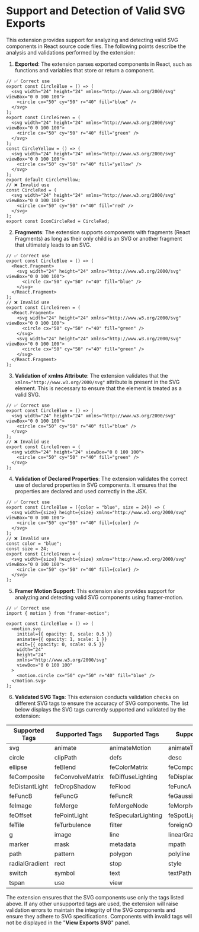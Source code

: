 # Support and Detection of Valid SVG Exports

This extension provides support for analyzing and detecting valid SVG components in React source code files. The following points describe the analysis and validations performed by the extension:

1. **Exported**: The extension parses exported components in React, such as functions and variables that store or return a component.

```JSX
// ✅ Correct use
export const CircleBlue = () => (
  <svg width="24" height="24" xmlns="http://www.w3.org/2000/svg" viewBox="0 0 100 100">
    <circle cx="50" cy="50" r="40" fill="blue" />
  </svg>
);
export const CircleGreen = (
  <svg width="24" height="24" xmlns="http://www.w3.org/2000/svg" viewBox="0 0 100 100">
    <circle cx="50" cy="50" r="40" fill="green" />
  </svg>
);
const CircleYellow = () => (
  <svg width="24" height="24" xmlns="http://www.w3.org/2000/svg" viewBox="0 0 100 100">
    <circle cx="50" cy="50" r="40" fill="yellow" />
  </svg>
);
export default CircleYellow;
// ❌ Invalid use
const CircleRed = (
  <svg width="24" height="24" xmlns="http://www.w3.org/2000/svg" viewBox="0 0 100 100">
    <circle cx="50" cy="50" r="40" fill="red" />
  </svg>
);
export const IconCircleRed = CircleRed;
```

2. **Fragments**: The extension supports components with fragments (React Fragments) as long as their only child is an SVG or another fragment that ultimately leads to an SVG.

```JSX
// ✅ Correct use
export const CircleBlue = () => (
  <React.Fragment>
    <svg width="24" height="24" xmlns="http://www.w3.org/2000/svg" viewBox="0 0 100 100">
      <circle cx="50" cy="50" r="40" fill="blue" />
    </svg>
  </React.Fragment>
);
// ❌ Invalid use
export const CircleGreen = (
  <React.Fragment>
    <svg width="24" height="24" xmlns="http://www.w3.org/2000/svg" viewBox="0 0 100 100">
      <circle cx="50" cy="50" r="40" fill="green" />
    </svg>
    <svg width="24" height="24" xmlns="http://www.w3.org/2000/svg" viewBox="0 0 100 100">
      <circle cx="50" cy="50" r="40" fill="green" />
    </svg>
  </React.Fragment>
);
```

3. **Validation of xmlns Attribute**: The extension validates that the `xmlns="http://www.w3.org/2000/svg"` attribute is present in the SVG element. This is necessary to ensure that the element is treated as a valid SVG.

```JSX
// ✅ Correct use
export const CircleBlue = () => (
  <svg width="24" height="24" xmlns="http://www.w3.org/2000/svg" viewBox="0 0 100 100">
    <circle cx="50" cy="50" r="40" fill="blue" />
  </svg>
);
// ❌ Invalid use
export const CircleGreen = (
  <svg width="24" height="24" viewBox="0 0 100 100">
    <circle cx="50" cy="50" r="40" fill="green" />
  </svg>
);
```

4. **Validation of Declared Properties**: The extension validates the correct use of declared properties in SVG components. It ensures that the properties are declared and used correctly in the JSX.

```JSX
// ✅ Correct use
export const CircleBlue = ({color = "blue", size = 24}) => (
  <svg width={size} height={size} xmlns="http://www.w3.org/2000/svg" viewBox="0 0 100 100">
    <circle cx="50" cy="50" r="40" fill={color} />
  </svg>
);
// ❌ Invalid use
const color = "blue";
const size = 24;
export const CircleGreen = (
  <svg width={size} height={size} xmlns="http://www.w3.org/2000/svg" viewBox="0 0 100 100">
    <circle cx="50" cy="50" r="40" fill={color} />
  </svg>
);
```

5. **Framer Motion Support**: This extension also provides support for analyzing and detecting valid SVG components using framer-motion.

```JSX
// ✅ Correct use
import { motion } from "framer-motion";

export const CircleBlue = () => (
  <motion.svg
    initial={{ opacity: 0, scale: 0.5 }}
    animate={{ opacity: 1, scale: 1 }}
    exit={{ opacity: 0, scale: 0.5 }}
    width="24"
    height="24"
    xmlns="http://www.w3.org/2000/svg"
    viewBox="0 0 100 100"
  >
    <motion.circle cx="50" cy="50" r="40" fill="blue" />
  </motion.svg>
);
```

6. **Validated SVG Tags**: This extension conducts validation checks on different SVG tags to ensure the accuracy of SVG components. The list below displays the SVG tags currently supported and validated by the extension:

| Supported Tags | Supported Tags   | Supported Tags     | Supported Tags      |
| -------------- | ---------------- | ------------------ | ------------------- |
| svg            | animate          | animateMotion      | animateTransform    |
| circle         | clipPath         | defs               | desc                |
| ellipse        | feBlend          | feColorMatrix      | feComponentTransfer |
| feComposite    | feConvolveMatrix | feDiffuseLighting  | feDisplacementMap   |
| feDistantLight | feDropShadow     | feFlood            | feFuncA             |
| feFuncB        | feFuncG          | feFuncR            | feGaussianBlur      |
| feImage        | feMerge          | feMergeNode        | feMorphology        |
| feOffset       | fePointLight     | feSpecularLighting | feSpotLight         |
| feTile         | feTurbulence     | filter             | foreignObject       |
| g              | image            | line               | linearGradient      |
| marker         | mask             | metadata           | mpath               |
| path           | pattern          | polygon            | polyline            |
| radialGradient | rect             | stop               | style               |
| switch         | symbol           | text               | textPath            |
| tspan          | use              | view               |                     |

The extension ensures that the SVG components use only the tags listed above. If any other unsupported tags are used, the extension will raise validation errors to maintain the integrity of the SVG components and ensure they adhere to SVG specifications. Components with invalid tags will not be displayed in the "**View Exports SVG**" panel.
